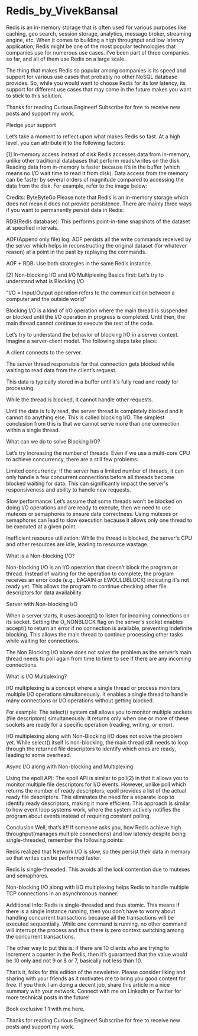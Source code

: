 # Redis_by_VivekBansal

Redis is an in-memory storage that is often used for various purposes like caching, geo search, session storage, analytics, message broker, streaming engine, etc. When it comes to building a high throughput and low latency application, Redis might be one of the most popular technologies that companies use for numerous use cases. I’ve been part of three companies so far, and all of them use Redis on a large scale.

The thing that makes Redis so popular among companies is its speed and support for various use cases that probably no other NoSQL database provides. So, while you would want to choose Redis for its low latency, its support for different use cases that may come in the future makes you want to stick to this solution.

Thanks for reading Curious Engineer! Subscribe for free to receive new posts and support my work.

Pledge your support

Let’s take a moment to reflect upon what makes Redis so fast. At a high level, you can attribute it to the following factors:

[1] In-memory access instead of disk
Redis accesses data from in-memory, unlike other traditional databases that perform reads/writes on the disk. Reading data from in-memory is faster because it’s in the buffer (which means no I/O wait time to read it from disk). Data access from the memory can be faster by several orders of magnitude compared to accessing the data from the disk. For example, refer to the image below:


Credits: ByteByteGo
Please note that Redis is an in-memory storage which does not mean it does not provide persistence. There are mainly three ways if you want to permanently persist data in Redis:

RDB(Redis database): This performs point-in-time snapshots of the dataset at specified intervals.

AOF(Append only file) log: AOF persists all the write commands received by the server which helps in reconstructing the original dataset (for whatever reason) at a point in the past by replaying the commands.

AOF + RDB: Use both strategies in the same Redis instance.

[2] Non-blocking I/O and I/O Multiplexing
Basics first: Let’s try to understand what is Blocking I/O

“I/O = Input/Output operation refers to the communication between a computer and the outside world”

Blocking I/O is a kind of I/O operation where the main thread is suspended or blocked until the I/O operation in progress is completed. Until then, the main thread cannot continue to execute the rest of the code.

Let’s try to understand the behavior of blocking I/O in a server context. Imagine a server-client model. The following steps take place:

A client connects to the server.

The server thread responsible for that connection gets blocked while waiting to read data from the client’s request.

This data is typically stored in a buffer until it's fully read and ready for processing.

While the thread is blocked, it cannot handle other requests.

Until the data is fully read, the server thread is completely blocked and it cannot do anything else. This is called blocking I/O. The simplest conclusion from this is that we cannot serve more than one connection within a single thread.

What can we do to solve Blocking I/O?

Let’s try increasing the number of threads. Even if we use a multi-core CPU to achieve concurrency, there are a still few problems:

Limited concurrency: If the server has a limited number of threads, it can only handle a few concurrent connections before all threads become blocked waiting for data. This can significantly impact the server's responsiveness and ability to handle new requests.

Slow performance: Let’s assume that some threads won’t be blocked on doing I/O operations and are ready to execute, then we need to use mutexes or semaphores to ensure data correctness. Using mutexes or semaphores can lead to slow execution because it allows only one thread to be executed at a given point.

Inefficient resource utilization: While the thread is blocked, the server's CPU and other resources are idle, leading to resource wastage.

What is a Non-blocking I/O?

Non-blocking I/O is an I/O operation that doesn't block the program or thread. Instead of waiting for the operation to complete, the program receives an error code (e.g., EAGAIN or EWOULDBLOCK) indicating it's not ready yet. This allows the program to continue checking other file descriptors for data availability.

Server with Non-blocking I/O

When a server starts, it uses accept() to listen for incoming connections on its socket. Setting the O_NONBLOCK flag on the server's socket enables accept() to return an error if no connection is available, preventing indefinite blocking. This allows the main thread to continue processing other tasks while waiting for connections.

The Non Blocking I/O alone does not solve the problem as the server’s main thread needs to poll again from time to time to see if there are any incoming connections.

What is I/O Multiplexing?

I/O multiplexing is a concept where a single thread or process monitors multiple I/O operations simultaneously. It enables a single thread to handle many connections or I/O operations without getting blocked.

For example: The select() system call allows you to monitor multiple sockets (file descriptors) simultaneously. It returns only when one or more of these sockets are ready for a specific operation (reading, writing, or error).

I/O multiplexing along with Non-Blocking I/O does not solve the problem yet. While select() itself is non-blocking, the main thread still needs to loop through the returned file descriptors to identify which ones are ready, leading to some overhead.

Async I/O along with Non-blocking and Multiplexing

Using the epoll API: The epoll API is similar to poll(2) in that it allows you to monitor multiple file descriptors for I/O events. However, unlike poll which returns the number of ready descriptors, epoll provides a list of the actual ready file descriptors. This eliminates the need for a separate loop to identify ready descriptors, making it more efficient. This approach is similar to how event loop systems work, where the system actively notifies the program about events instead of requiring constant polling.

Conclusion
Well, that’s it!! If someone asks you, how Redis achieve high throughput(manages multiple connections) and low latency despite being single-threaded, remember the following points:

Redis realized that Network I/O is slow, so they persist their data in memory so that writes can be performed faster.

Redis is single-threaded. This avoids all the lock contention due to mutexes and semaphores.

Non-blocking I/O along with I/O multiplexing helps Redis to handle multiple TCP connections in an asynchronous manner.

Additional Info: Redis is single-threaded and thus atomic. This means if there is a single instance running, then you don’t have to worry about handling concurrent transactions because all the transactions will be executed sequentially. While one command is running, no other command will interrupt the process and thus there is zero context switching among the concurrent transactions.

The other way to put this is: if there are 10 clients who are trying to increment a counter in the Redis, then it’s guaranteed that the value would be 10 only and not 9 or 8 or 7, basically not less than 10.

That’s it, folks for this edition of the newsletter. Please consider liking and sharing with your friends as it motivates me to bring you good content for free. If you think I am doing a decent job, share this article in a nice summary with your network. Connect with me on Linkedin or Twitter for more technical posts in the future!

Book exclusive 1:1 with me here.

Thanks for reading Curious Engineer! Subscribe for free to receive new posts and support my work.
